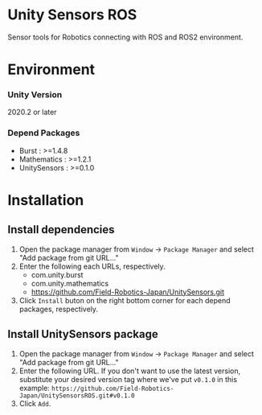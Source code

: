 # Unity Sensors ROS
Sensor tools for Robotics connecting with ROS and ROS2 environment.

# Environment
### Unity Version
2020.2 or later
### Depend Packages
- Burst : >=1.4.8
- Mathematics : >=1.2.1
- UnitySensors : >=0.1.0

# Installation
## Install dependencies
1. Open the package manager from `Window` -> `Package Manager` and select "Add package from git URL..."
2. Enter the following each URLs, respectively.
   - com.unity.burst
   - com.unity.mathematics
   - https://github.com/Field-Robotics-Japan/UnitySensors.git
3. Click `Install` buton on the right bottom corner for each depend packages, respectively.

## Install UnitySensors package
1. Open the package manager from `Window` -> `Package Manager` and select "Add package from git URL..."
2. Enter the following URL. If you don't want to use the latest version, substitute your desired version tag where we've put `v0.1.0` in this example:
`https://github.com/Field-Robotics-Japan/UnitySensorsROS.git#v0.1.0`
3. Click `Add`.
